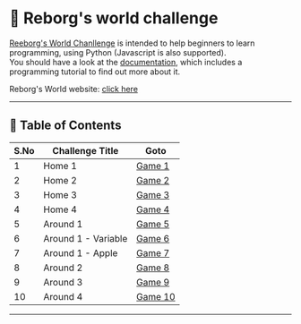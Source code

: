 # 🤖 Reborg's world challenge

[Reeborg's World Chanllenge](https://reeborg.ca/reeborg.html) is intended to help beginners to learn programming, using Python (Javascript is also supported).  
You should have a look at the [documentation](https://reeborg.ca/docs/en/), which includes a programming tutorial to find out more about it.  

Reborg's World website: [click here](https://reeborg.ca/index_en.html)

---

## 📅 Table of Contents

| S.No | Challenge Title        | Goto                                                 |  
|------|------------------------|------------------------------------------------------|
| 1    | Home 1                 | [Game 1](solutions/1_home_1/README.md)               |  
| 2    | Home 2                 | [Game 2](solutions/2_home_2/README.md)               |
| 3    | Home 3                 | [Game 3](solutions/3_home_3/README.md)               |
| 4    | Home 4                 | [Game 4](solutions/4_home_4/README.md)               |
| 5    | Around 1               | [Game 5](solutions/5_around_1/README.md)             |
| 6    | Around 1 - Variable    | [Game 6](solutions/6_around_1_variable/README.md)    |
| 7    | Around 1 - Apple       | [Game 7](solutions/7_around_1_apple/README.md)       |
| 8    | Around 2               | [Game 8](solutions/8_around_2/README.md)             |
| 9    | Around 3               | [Game 9](solutions/9_around_3/README.md)             |
| 10   | Around 4               | [Game 10](solutions/10_around_4/README.md)           |



---